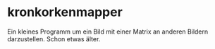 # kronkorkenmapper
Ein kleines Programm um ein Bild mit einer Matrix an anderen Bildern darzustellen. Schon etwas älter.
